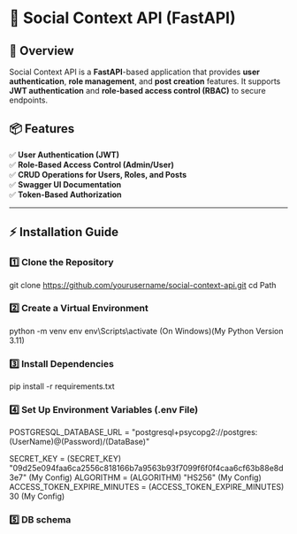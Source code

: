 # 🚀 Social Context API (FastAPI)

## 📖 Overview

Social Context API is a **FastAPI**-based application that provides **user authentication**, **role management**, and **post creation** features. It supports **JWT authentication** and **role-based access control (RBAC)** to secure endpoints.

## 📦 Features
✅ **User Authentication (JWT)**  
✅ **Role-Based Access Control (Admin/User)**  
✅ **CRUD Operations for Users, Roles, and Posts**  
✅ **Swagger UI Documentation**  
✅ **Token-Based Authorization**  

---

## ⚡ Installation Guide

### 1️⃣ Clone the Repository

git clone https://github.com/yourusername/social-context-api.git
cd Path

### 2️⃣ Create a Virtual Environment

python -m venv env
env\Scripts\activate  (On Windows)(My Python Version 3.11)

### 3️⃣ Install Dependencies

pip install -r requirements.txt

### 4️⃣ Set Up Environment Variables (.env File)

POSTGRESQL_DATABASE_URL = "postgresql+psycopg2://postgres:(UserName)@(Password)/(DataBase)"

SECRET_KEY = (SECRET_KEY) "09d25e094faa6ca2556c818166b7a9563b93f7099f6f0f4caa6cf63b88e8d3e7" (My Config)
ALGORITHM = (ALGORITHM) "HS256" (My Config)
ACCESS_TOKEN_EXPIRE_MINUTES = (ACCESS_TOKEN_EXPIRE_MINUTES) 30 (My Config)

###  5️⃣ DB schema

<!--[if IE]><meta http-equiv="X-UA-Compatible" content="IE=5,IE=9" ><![endif]-->
<!DOCTYPE html>
<html>
<head>
<title>Untitled Diagram</title>
<meta charset="utf-8"/>
</head>
<body><div class="mxgraph" style="max-width:100%;border:1px solid transparent;" data-mxgraph="{&quot;highlight&quot;:&quot;#0000ff&quot;,&quot;nav&quot;:true,&quot;resize&quot;:true,&quot;dark-mode&quot;:&quot;auto&quot;,&quot;toolbar&quot;:&quot;zoom layers tags lightbox&quot;,&quot;edit&quot;:&quot;_blank&quot;,&quot;xml&quot;:&quot;&lt;mxfile host=\&quot;app.diagrams.net\&quot; agent=\&quot;Mozilla/5.0 (Windows NT 10.0; Win64; x64) AppleWebKit/537.36 (KHTML, like Gecko) Chrome/134.0.0.0 Safari/537.36\&quot; version=\&quot;26.1.0\&quot;&gt;\n  &lt;diagram name=\&quot;Page-1\&quot; id=\&quot;nYketYKbFsnothDYhDKn\&quot;&gt;\n    &lt;mxGraphModel dx=\&quot;970\&quot; dy=\&quot;530\&quot; grid=\&quot;1\&quot; gridSize=\&quot;10\&quot; guides=\&quot;1\&quot; tooltips=\&quot;1\&quot; connect=\&quot;1\&quot; arrows=\&quot;1\&quot; fold=\&quot;1\&quot; page=\&quot;1\&quot; pageScale=\&quot;1\&quot; pageWidth=\&quot;850\&quot; pageHeight=\&quot;1100\&quot; math=\&quot;0\&quot; shadow=\&quot;0\&quot;&gt;\n      &lt;root&gt;\n        &lt;mxCell id=\&quot;0\&quot; /&gt;\n        &lt;mxCell id=\&quot;1\&quot; parent=\&quot;0\&quot; /&gt;\n        &lt;mxCell id=\&quot;U9LEKY8HoHHH8qMPC_wX-2\&quot; value=\&quot;&amp;lt;b&amp;gt;Id&amp;lt;/b&amp;gt;: Integer (Unique)(Auto Increment)&amp;lt;div&amp;gt;&amp;lt;b&amp;gt;Email&amp;lt;/b&amp;gt;:&amp;amp;nbsp;&amp;lt;span style=&amp;quot;background-color: transparent; color: light-dark(rgb(0, 0, 0), rgb(255, 255, 255));&amp;quot;&amp;gt;Varchar(255)&amp;lt;/span&amp;gt;&amp;lt;span style=&amp;quot;background-color: transparent; color: light-dark(rgb(0, 0, 0), rgb(255, 255, 255));&amp;quot;&amp;gt;(Unique)&amp;lt;/span&amp;gt;&amp;lt;/div&amp;gt;&amp;lt;div&amp;gt;&amp;lt;span style=&amp;quot;background-color: transparent; font-size: 12px;&amp;quot;&amp;gt;&amp;lt;b&amp;gt;UserName&amp;lt;/b&amp;gt;&amp;lt;/span&amp;gt;:&amp;amp;nbsp;&amp;lt;span style=&amp;quot;background-color: transparent; color: light-dark(rgb(0, 0, 0), rgb(255, 255, 255));&amp;quot;&amp;gt;Varchar(255)&amp;lt;/span&amp;gt;&amp;lt;span style=&amp;quot;background-color: transparent; color: light-dark(rgb(0, 0, 0), rgb(255, 255, 255));&amp;quot;&amp;gt;(Unique)&amp;lt;/span&amp;gt;&amp;lt;/div&amp;gt;&amp;lt;div&amp;gt;&amp;lt;b&amp;gt;Password&amp;lt;/b&amp;gt;:&amp;amp;nbsp;&amp;lt;span style=&amp;quot;background-color: transparent; color: light-dark(rgb(0, 0, 0), rgb(255, 255, 255));&amp;quot;&amp;gt;Varchar(255)&amp;lt;/span&amp;gt;&amp;lt;/div&amp;gt;&amp;lt;div&amp;gt;&amp;lt;b&amp;gt;CreatedAt: &amp;lt;/b&amp;gt;Timestamp&amp;amp;nbsp;&amp;lt;/div&amp;gt;&amp;lt;div&amp;gt;&amp;lt;b&amp;gt;ModifiedAt: &amp;lt;/b&amp;gt;Timestamp&amp;lt;/div&amp;gt;\&quot; style=\&quot;rounded=0;whiteSpace=wrap;html=1;fillColor=#d5e8d4;strokeColor=#82b366;\&quot; parent=\&quot;1\&quot; vertex=\&quot;1\&quot;&gt;\n          &lt;mxGeometry x=\&quot;70\&quot; y=\&quot;80\&quot; width=\&quot;240\&quot; height=\&quot;170\&quot; as=\&quot;geometry\&quot; /&gt;\n        &lt;/mxCell&gt;\n        &lt;mxCell id=\&quot;U9LEKY8HoHHH8qMPC_wX-3\&quot; value=\&quot;Users Table\&quot; style=\&quot;text;html=1;align=center;verticalAlign=middle;whiteSpace=wrap;rounded=0;fillColor=#f8cecc;strokeColor=#b85450;\&quot; parent=\&quot;1\&quot; vertex=\&quot;1\&quot;&gt;\n          &lt;mxGeometry x=\&quot;140\&quot; y=\&quot;30\&quot; width=\&quot;70\&quot; height=\&quot;30\&quot; as=\&quot;geometry\&quot; /&gt;\n        &lt;/mxCell&gt;\n        &lt;mxCell id=\&quot;U9LEKY8HoHHH8qMPC_wX-4\&quot; value=\&quot;Role Mapping Table\&quot; style=\&quot;text;html=1;align=center;verticalAlign=middle;whiteSpace=wrap;rounded=0;fillColor=#f8cecc;strokeColor=#b85450;\&quot; parent=\&quot;1\&quot; vertex=\&quot;1\&quot;&gt;\n          &lt;mxGeometry x=\&quot;405\&quot; y=\&quot;30\&quot; width=\&quot;120\&quot; height=\&quot;30\&quot; as=\&quot;geometry\&quot; /&gt;\n        &lt;/mxCell&gt;\n        &lt;mxCell id=\&quot;U9LEKY8HoHHH8qMPC_wX-5\&quot; value=\&quot;&amp;lt;b&amp;gt;RoleId&amp;lt;/b&amp;gt;: UUID (Unique)&amp;lt;div&amp;gt;&amp;lt;b&amp;gt;UserID&amp;lt;/b&amp;gt;:&amp;amp;nbsp;&amp;lt;span style=&amp;quot;background-color: transparent; color: light-dark(rgb(0, 0, 0), rgb(255, 255, 255));&amp;quot;&amp;gt;Integer (Unique)&amp;lt;/span&amp;gt;&amp;lt;/div&amp;gt;&amp;lt;div&amp;gt;&amp;lt;div&amp;gt;&amp;lt;b&amp;gt;CreatedAt:&amp;amp;nbsp;&amp;lt;/b&amp;gt;Timestamp&amp;amp;nbsp;&amp;lt;/div&amp;gt;&amp;lt;div&amp;gt;&amp;lt;b&amp;gt;ModifiedAt:&amp;amp;nbsp;&amp;lt;/b&amp;gt;Timestamp&amp;lt;/div&amp;gt;&amp;lt;/div&amp;gt;\&quot; style=\&quot;rounded=0;whiteSpace=wrap;html=1;fillColor=#e1d5e7;strokeColor=#9673a6;\&quot; parent=\&quot;1\&quot; vertex=\&quot;1\&quot;&gt;\n          &lt;mxGeometry x=\&quot;390\&quot; y=\&quot;90\&quot; width=\&quot;150\&quot; height=\&quot;150\&quot; as=\&quot;geometry\&quot; /&gt;\n        &lt;/mxCell&gt;\n        &lt;mxCell id=\&quot;U9LEKY8HoHHH8qMPC_wX-11\&quot; value=\&quot;&amp;lt;b&amp;gt;RoleId&amp;lt;/b&amp;gt;: UUID (Unique)&amp;lt;div&amp;gt;&amp;lt;b&amp;gt;RoleName&amp;lt;/b&amp;gt;: Varchar(255)&amp;lt;/div&amp;gt;&amp;lt;div&amp;gt;&amp;lt;div&amp;gt;&amp;lt;b&amp;gt;CreatedAt:&amp;amp;nbsp;&amp;lt;/b&amp;gt;Timestamp&amp;amp;nbsp;&amp;lt;/div&amp;gt;&amp;lt;div&amp;gt;&amp;lt;b&amp;gt;ModifiedAt:&amp;amp;nbsp;&amp;lt;/b&amp;gt;Timestamp&amp;lt;/div&amp;gt;&amp;lt;/div&amp;gt;\&quot; style=\&quot;rounded=0;whiteSpace=wrap;html=1;fillColor=#fff2cc;strokeColor=#d6b656;\&quot; parent=\&quot;1\&quot; vertex=\&quot;1\&quot;&gt;\n          &lt;mxGeometry x=\&quot;590\&quot; y=\&quot;120\&quot; width=\&quot;140\&quot; height=\&quot;100\&quot; as=\&quot;geometry\&quot; /&gt;\n        &lt;/mxCell&gt;\n        &lt;mxCell id=\&quot;U9LEKY8HoHHH8qMPC_wX-12\&quot; value=\&quot;Role Table\&quot; style=\&quot;text;html=1;align=center;verticalAlign=middle;whiteSpace=wrap;rounded=0;fillColor=#f8cecc;strokeColor=#b85450;\&quot; parent=\&quot;1\&quot; vertex=\&quot;1\&quot;&gt;\n          &lt;mxGeometry x=\&quot;600\&quot; y=\&quot;30\&quot; width=\&quot;120\&quot; height=\&quot;30\&quot; as=\&quot;geometry\&quot; /&gt;\n        &lt;/mxCell&gt;\n        &lt;mxCell id=\&quot;U9LEKY8HoHHH8qMPC_wX-14\&quot; value=\&quot;&amp;lt;b&amp;gt;&amp;lt;br&amp;gt;&amp;lt;/b&amp;gt;&amp;lt;div&amp;gt;&amp;lt;b&amp;gt;PostId&amp;lt;/b&amp;gt;:&amp;amp;nbsp;&amp;lt;span style=&amp;quot;background-color: transparent; color: light-dark(rgb(0, 0, 0), rgb(255, 255, 255));&amp;quot;&amp;gt;UUID (Unique)(Auto Increment)&amp;lt;/span&amp;gt;&amp;lt;/div&amp;gt;&amp;lt;div&amp;gt;&amp;lt;b&amp;gt;UserID&amp;lt;/b&amp;gt;: Integer&amp;lt;span style=&amp;quot;background-color: transparent; color: light-dark(rgb(0, 0, 0), rgb(255, 255, 255));&amp;quot;&amp;gt;&amp;lt;/span&amp;gt;&amp;lt;/div&amp;gt;&amp;lt;div&amp;gt;&amp;lt;b&amp;gt;Title&amp;lt;/b&amp;gt;: Varchar(500)&amp;lt;/div&amp;gt;&amp;lt;div&amp;gt;&amp;lt;b&amp;gt;Content&amp;lt;/b&amp;gt;: Text&amp;lt;/div&amp;gt;&amp;lt;div&amp;gt;&amp;lt;div&amp;gt;&amp;lt;b&amp;gt;CreatedAt:&amp;amp;nbsp;&amp;lt;/b&amp;gt;Timestamp&amp;amp;nbsp;&amp;lt;/div&amp;gt;&amp;lt;div&amp;gt;&amp;lt;b&amp;gt;ModifiedAt:&amp;amp;nbsp;&amp;lt;/b&amp;gt;Timestamp&amp;lt;/div&amp;gt;&amp;lt;/div&amp;gt;\&quot; style=\&quot;rounded=0;whiteSpace=wrap;html=1;fillColor=#eeeeee;strokeColor=#36393d;\&quot; parent=\&quot;1\&quot; vertex=\&quot;1\&quot;&gt;\n          &lt;mxGeometry x=\&quot;50\&quot; y=\&quot;350\&quot; width=\&quot;260\&quot; height=\&quot;140\&quot; as=\&quot;geometry\&quot; /&gt;\n        &lt;/mxCell&gt;\n        &lt;mxCell id=\&quot;U9LEKY8HoHHH8qMPC_wX-15\&quot; value=\&quot;Users Table\&quot; style=\&quot;text;html=1;align=center;verticalAlign=middle;whiteSpace=wrap;rounded=0;fillColor=#f8cecc;strokeColor=#b85450;\&quot; parent=\&quot;1\&quot; vertex=\&quot;1\&quot;&gt;\n          &lt;mxGeometry x=\&quot;140\&quot; y=\&quot;30\&quot; width=\&quot;70\&quot; height=\&quot;30\&quot; as=\&quot;geometry\&quot; /&gt;\n        &lt;/mxCell&gt;\n        &lt;mxCell id=\&quot;U9LEKY8HoHHH8qMPC_wX-16\&quot; value=\&quot;Post Info Table\&quot; style=\&quot;text;html=1;align=center;verticalAlign=middle;whiteSpace=wrap;rounded=0;fillColor=#f8cecc;strokeColor=#b85450;\&quot; parent=\&quot;1\&quot; vertex=\&quot;1\&quot;&gt;\n          &lt;mxGeometry x=\&quot;110\&quot; y=\&quot;280\&quot; width=\&quot;130\&quot; height=\&quot;30\&quot; as=\&quot;geometry\&quot; /&gt;\n        &lt;/mxCell&gt;\n        &lt;mxCell id=\&quot;U9LEKY8HoHHH8qMPC_wX-21\&quot; style=\&quot;edgeStyle=orthogonalEdgeStyle;curved=1;rounded=0;orthogonalLoop=1;jettySize=auto;html=1;exitX=0;exitY=0.5;exitDx=0;exitDy=0;\&quot; parent=\&quot;1\&quot; source=\&quot;U9LEKY8HoHHH8qMPC_wX-18\&quot; edge=\&quot;1\&quot;&gt;\n          &lt;mxGeometry relative=\&quot;1\&quot; as=\&quot;geometry\&quot;&gt;\n            &lt;mxPoint x=\&quot;340\&quot; y=\&quot;335\&quot; as=\&quot;targetPoint\&quot; /&gt;\n          &lt;/mxGeometry&gt;\n        &lt;/mxCell&gt;\n        &lt;mxCell id=\&quot;U9LEKY8HoHHH8qMPC_wX-18\&quot; value=\&quot;One - To - Many\&quot; style=\&quot;text;html=1;align=center;verticalAlign=middle;whiteSpace=wrap;rounded=0;fillColor=#f9f7ed;strokeColor=#36393d;\&quot; parent=\&quot;1\&quot; vertex=\&quot;1\&quot;&gt;\n          &lt;mxGeometry x=\&quot;370\&quot; y=\&quot;320\&quot; width=\&quot;90\&quot; height=\&quot;30\&quot; as=\&quot;geometry\&quot; /&gt;\n        &lt;/mxCell&gt;\n        &lt;mxCell id=\&quot;U9LEKY8HoHHH8qMPC_wX-23\&quot; style=\&quot;edgeStyle=orthogonalEdgeStyle;curved=1;rounded=0;orthogonalLoop=1;jettySize=auto;html=1;exitX=0;exitY=0.5;exitDx=0;exitDy=0;\&quot; parent=\&quot;1\&quot; source=\&quot;U9LEKY8HoHHH8qMPC_wX-22\&quot; edge=\&quot;1\&quot;&gt;\n          &lt;mxGeometry relative=\&quot;1\&quot; as=\&quot;geometry\&quot;&gt;\n            &lt;mxPoint x=\&quot;350\&quot; y=\&quot;150\&quot; as=\&quot;targetPoint\&quot; /&gt;\n          &lt;/mxGeometry&gt;\n        &lt;/mxCell&gt;\n        &lt;mxCell id=\&quot;U9LEKY8HoHHH8qMPC_wX-22\&quot; value=\&quot;One - To - One\&quot; style=\&quot;text;html=1;align=center;verticalAlign=middle;whiteSpace=wrap;rounded=0;fillColor=#f9f7ed;strokeColor=#36393d;\&quot; parent=\&quot;1\&quot; vertex=\&quot;1\&quot;&gt;\n          &lt;mxGeometry x=\&quot;380\&quot; y=\&quot;250\&quot; width=\&quot;90\&quot; height=\&quot;30\&quot; as=\&quot;geometry\&quot; /&gt;\n        &lt;/mxCell&gt;\n        &lt;mxCell id=\&quot;U9LEKY8HoHHH8qMPC_wX-25\&quot; style=\&quot;edgeStyle=orthogonalEdgeStyle;curved=1;rounded=0;orthogonalLoop=1;jettySize=auto;html=1;exitX=0;exitY=0.5;exitDx=0;exitDy=0;\&quot; parent=\&quot;1\&quot; source=\&quot;U9LEKY8HoHHH8qMPC_wX-24\&quot; edge=\&quot;1\&quot;&gt;\n          &lt;mxGeometry relative=\&quot;1\&quot; as=\&quot;geometry\&quot;&gt;\n            &lt;mxPoint x=\&quot;560\&quot; y=\&quot;150\&quot; as=\&quot;targetPoint\&quot; /&gt;\n          &lt;/mxGeometry&gt;\n        &lt;/mxCell&gt;\n        &lt;mxCell id=\&quot;U9LEKY8HoHHH8qMPC_wX-24\&quot; value=\&quot;One - To - One\&quot; style=\&quot;text;html=1;align=center;verticalAlign=middle;whiteSpace=wrap;rounded=0;fillColor=#f9f7ed;strokeColor=#36393d;\&quot; parent=\&quot;1\&quot; vertex=\&quot;1\&quot;&gt;\n          &lt;mxGeometry x=\&quot;600\&quot; y=\&quot;250\&quot; width=\&quot;90\&quot; height=\&quot;30\&quot; as=\&quot;geometry\&quot; /&gt;\n        &lt;/mxCell&gt;\n        &lt;mxCell id=\&quot;U9LEKY8HoHHH8qMPC_wX-31\&quot; value=\&quot;\&quot; style=\&quot;edgeStyle=entityRelationEdgeStyle;fontSize=12;html=1;endArrow=ERzeroToMany;endFill=1;rounded=0;curved=1;exitX=1;exitY=0.25;exitDx=0;exitDy=0;entryX=1;entryY=0.25;entryDx=0;entryDy=0;\&quot; parent=\&quot;1\&quot; source=\&quot;U9LEKY8HoHHH8qMPC_wX-2\&quot; target=\&quot;U9LEKY8HoHHH8qMPC_wX-14\&quot; edge=\&quot;1\&quot;&gt;\n          &lt;mxGeometry width=\&quot;100\&quot; height=\&quot;100\&quot; relative=\&quot;1\&quot; as=\&quot;geometry\&quot;&gt;\n            &lt;mxPoint x=\&quot;340\&quot; y=\&quot;552.5\&quot; as=\&quot;sourcePoint\&quot; /&gt;\n            &lt;mxPoint x=\&quot;40\&quot; y=\&quot;390\&quot; as=\&quot;targetPoint\&quot; /&gt;\n            &lt;Array as=\&quot;points\&quot;&gt;\n              &lt;mxPoint x=\&quot;30\&quot; y=\&quot;270\&quot; /&gt;\n              &lt;mxPoint x=\&quot;300\&quot; y=\&quot;380\&quot; /&gt;\n            &lt;/Array&gt;\n          &lt;/mxGeometry&gt;\n        &lt;/mxCell&gt;\n        &lt;mxCell id=\&quot;U9LEKY8HoHHH8qMPC_wX-35\&quot; value=\&quot;\&quot; style=\&quot;edgeStyle=entityRelationEdgeStyle;fontSize=12;html=1;endArrow=ERmandOne;startArrow=ERmandOne;rounded=0;exitX=1;exitY=0.25;exitDx=0;exitDy=0;entryX=0.025;entryY=0.416;entryDx=0;entryDy=0;entryPerimeter=0;\&quot; parent=\&quot;1\&quot; source=\&quot;U9LEKY8HoHHH8qMPC_wX-2\&quot; target=\&quot;U9LEKY8HoHHH8qMPC_wX-5\&quot; edge=\&quot;1\&quot;&gt;\n          &lt;mxGeometry width=\&quot;100\&quot; height=\&quot;100\&quot; relative=\&quot;1\&quot; as=\&quot;geometry\&quot;&gt;\n            &lt;mxPoint x=\&quot;460\&quot; y=\&quot;380\&quot; as=\&quot;sourcePoint\&quot; /&gt;\n            &lt;mxPoint x=\&quot;540\&quot; y=\&quot;270\&quot; as=\&quot;targetPoint\&quot; /&gt;\n          &lt;/mxGeometry&gt;\n        &lt;/mxCell&gt;\n        &lt;mxCell id=\&quot;U9LEKY8HoHHH8qMPC_wX-36\&quot; value=\&quot;\&quot; style=\&quot;edgeStyle=entityRelationEdgeStyle;fontSize=12;html=1;endArrow=ERmandOne;startArrow=ERmandOne;rounded=0;entryX=0;entryY=0.25;entryDx=0;entryDy=0;exitX=0.998;exitY=0.357;exitDx=0;exitDy=0;exitPerimeter=0;\&quot; parent=\&quot;1\&quot; source=\&quot;U9LEKY8HoHHH8qMPC_wX-5\&quot; target=\&quot;U9LEKY8HoHHH8qMPC_wX-11\&quot; edge=\&quot;1\&quot;&gt;\n          &lt;mxGeometry width=\&quot;100\&quot; height=\&quot;100\&quot; relative=\&quot;1\&quot; as=\&quot;geometry\&quot;&gt;\n            &lt;mxPoint x=\&quot;440\&quot; y=\&quot;370\&quot; as=\&quot;sourcePoint\&quot; /&gt;\n            &lt;mxPoint x=\&quot;540\&quot; y=\&quot;270\&quot; as=\&quot;targetPoint\&quot; /&gt;\n          &lt;/mxGeometry&gt;\n        &lt;/mxCell&gt;\n        &lt;mxCell id=\&quot;U9LEKY8HoHHH8qMPC_wX-37\&quot; value=\&quot;&amp;lt;b&amp;gt;&amp;lt;font style=&amp;quot;color: rgb(255, 0, 0);&amp;quot;&amp;gt;Note&amp;lt;/font&amp;gt;: UUID =&amp;amp;nbsp;&amp;lt;/b&amp;gt;&amp;lt;span style=&amp;quot;font-size: 12px;&amp;quot;&amp;gt;&amp;lt;b&amp;gt;Universally Unique Identifier&amp;lt;/b&amp;gt;&amp;lt;/span&amp;gt;\&quot; style=\&quot;text;html=1;align=center;verticalAlign=middle;resizable=0;points=[];autosize=1;strokeColor=none;fillColor=none;\&quot; parent=\&quot;1\&quot; vertex=\&quot;1\&quot;&gt;\n          &lt;mxGeometry x=\&quot;550\&quot; y=\&quot;430\&quot; width=\&quot;260\&quot; height=\&quot;30\&quot; as=\&quot;geometry\&quot; /&gt;\n        &lt;/mxCell&gt;\n      &lt;/root&gt;\n    &lt;/mxGraphModel&gt;\n  &lt;/diagram&gt;\n&lt;/mxfile&gt;\n&quot;}"></div>
<script type="text/javascript" src="https://viewer.diagrams.net/js/viewer-static.min.js"></script>
</body>
</html>
